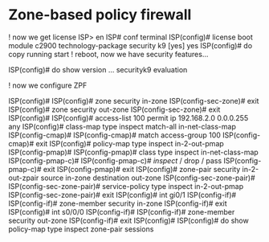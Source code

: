 
# Zone-based policy firewall

! now we get license
ISP> en 
ISP# conf terminal
ISP(config)# license boot module c2900 technology-package security k9
    [yes] yes
ISP(config)# do copy running start
! reboot, now we have security features...

ISP(config)# do show version
    ... securityk9 evaluation

! now we configure ZPF

ISP(config)#
ISP(config)# zone security in-zone
ISP(config-sec-zone)# exit
ISP(config)# zone security out-zone
ISP(config-sec-zone)# exit
ISP(config)#
ISP(config)# access-list 100 permit ip 192.168.2.0  0.0.0.255 any
ISP(config)# class-map type inspect match-all in-net-class-map
ISP(config-cmap)# 
ISP(config-cmap)#  match access-group 100
ISP(config-cmap)# exit
ISP(config)# policy-map type inspect in-2-out-pmap 
ISP(config-pmap)# 
ISP(config-pmap)# class type inspect in-net-class-map
ISP(config-pmap-c)# 
ISP(config-pmap-c)# *inspect* / drop / pass 
ISP(config-pmap-c)# exit
ISP(config-pmap)# exit
ISP(config)# zone-pair security in-2-out-zpair source in-zone destination out-zone
ISP(config-sec-zone-pair)# 
ISP(config-sec-zone-pair)#  service-policy type inspect in-2-out-pmap 
ISP(config-sec-zone-pair)# exit
ISP(config)# int gi0/1
ISP(config-if)# 
ISP(config-if)# zone-member security in-zone
ISP(config-if)# exit
ISP(config)# int s0/0/0
ISP(config-if)# 
ISP(config-if)# zone-member security out-zone
ISP(config-if)# exit
ISP(config)#
ISP(config)# do show policy-map type inspect zone-pair sessions